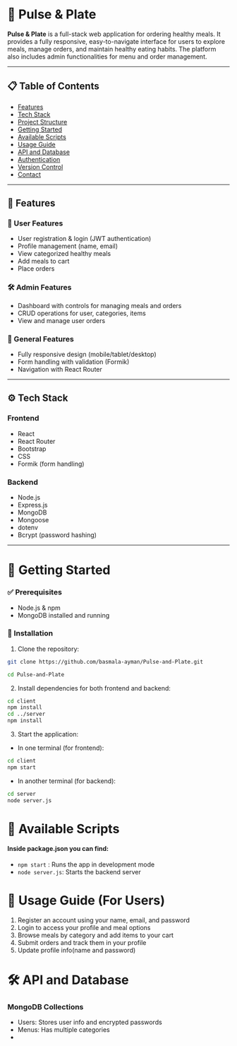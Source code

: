 # 🥗 Pulse & Plate

**Pulse & Plate** is a full-stack web application for ordering healthy meals. It provides a fully responsive, easy-to-navigate interface for users to explore meals, manage orders, and maintain healthy eating habits. The platform also includes admin functionalities for menu and order management.

---

## 📋 Table of Contents

- [Features](#-features)
- [Tech Stack](#-tech-stack)
- [Project Structure](#-project-structure)
- [Getting Started](#-getting-started)
- [Available Scripts](#-available-scripts)
- [Usage Guide](#-usage-guide)
- [API and Database](#-api-and-database)
- [Authentication](#-authentication)
- [Version Control](#-version-control)
- [Contact](#-contact)

---

## 🌟 Features

### 👥 User Features
- User registration & login (JWT authentication)
- Profile management (name, email)
- View categorized healthy meals
- Add meals to cart
- Place orders

### 🛠️ Admin Features
- Dashboard with controls for managing meals and orders
- CRUD operations for user, categories, items
- View and manage user orders

### 🧩 General Features
- Fully responsive design (mobile/tablet/desktop)
- Form handling with validation (Formik)
- Navigation with React Router

---

## ⚙️ Tech Stack

### Frontend
- React
- React Router
- Bootstrap
- CSS
- Formik (form handling)

### Backend
- Node.js
- Express.js
- MongoDB
- Mongoose
- dotenv 
- Bcrypt (password hashing)

---

# 🚀 Getting Started

### ✅ Prerequisites
- Node.js & npm
- MongoDB installed and running

### 🔧 Installation

1. Clone the repository:
 ```bash
git clone https://github.com/basmala-ayman/Pulse-and-Plate.git

 cd Pulse-and-Plate
 ```

 2. Install dependencies for both frontend and backend:

 ```bash
 cd client
npm install
cd ../server
npm install
```

3. Start the application:
 - In one terminal (for frontend):
 ```bash
 cd client
 npm start
 ```
 - In another terminal (for backend):
 ```bash
 cd server
 node server.js
 ```

 # 🧪 Available Scripts
 #### Inside package.json you can find:
 - `npm start` : Runs the app in development mode
 - `node server.js`: Starts the backend server  

 # 🧭 Usage Guide (For Users)
 1. Register an account using your name, email, and password
 2. Login to access your profile and meal options
 3. Browse meals by category and add items to your cart
 4. Submit orders and track them in your profile
 5. Update profile info(name and password)

 # 🛠️ API and Database
 ### MongoDB Collections
 - Users: Stores user info and encrypted passwords
 - Menus: Has multiple categories
 - 